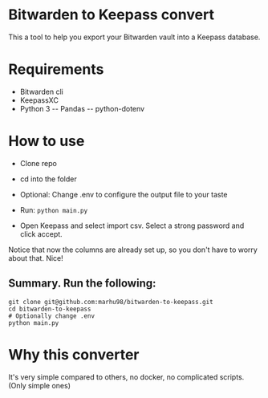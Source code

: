 # Bitwarden to Keepass convert

This a tool to help you export your Bitwarden vault into a Keepass database.

# Requirements

- Bitwarden cli
- KeepassXC
- Python 3
-- Pandas
-- python-dotenv

# How to use

- Clone repo

- cd into the folder

- Optional: Change .env to configure the output file to your taste

- Run: `python main.py`

- Open Keepass and select import csv. Select a strong password and click accept.

Notice that now the columns are already set up, so you don't have to worry about that. Nice!


## Summary. Run the following:

```
git clone git@github.com:marhu98/bitwarden-to-keepass.git
cd bitwarden-to-keepass
# Optionally change .env
python main.py
```

# Why this converter

It's very simple compared to others, no docker, no complicated scripts. (Only simple ones)
